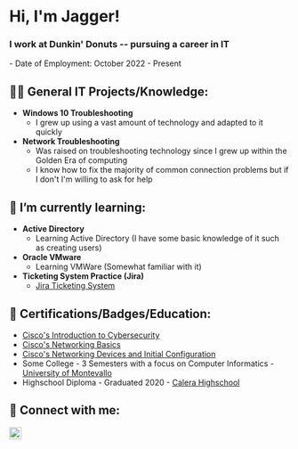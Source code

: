 <h1>Hi, I'm Jagger! <br/><h3>I work at Dunkin' Donuts -- pursuing a career in IT</h3>
  - Date of Employment: October 2022 - Present

<h2>👨‍💻 General IT Projects/Knowledge:</h2>

- <b>Windows 10 Troubleshooting</b>
  - I grew up using a vast amount of technology and adapted to it quickly
- <b>Network Troubleshooting</b>
  - Was raised on troubleshooting technology since I grew up within the Golden Era of computing
  - I know how to fix the majority of common connection problems but if I don't I'm willing to ask for help
  
<h2>🌱 I’m currently learning:</h2>

- <b>Active Directory</b>
  - Learning Active Directory (I have some basic knowledge of it such as creating users)
- <b>Oracle VMware</b>
  - Learning VMWare (Somewhat familiar with it)
- <b>Ticketing System Practice (Jira)</b>
  - [Jira Ticketing System](https://www.atlassian.com/software/jira)

<h2>📃 Certifications/Badges/Education:</h2>

- [Cisco's Introduction to Cybersecurity](https://www.credly.com/earner/earned/badge/908a0f78-0274-4a45-8ec7-d4ea6a8b9bf6)
- [Cisco's Networking Basics](https://www.credly.com/earner/earned/badge/491016f5-c5a3-4fdf-b299-2c115ea419f8)
- [Cisco's Networking Devices and Initial Configuration](https://www.credly.com/earner/earned/badge/c55adc2e-5da2-45a4-a671-0c9904d2c0e2)
- Some College - 3 Semesters with a focus on Computer Informatics - [University of Montevallo](https://www.montevallo.edu)
- Highschool Diploma - Graduated 2020 - [Calera Highschool](https://www.google.com/maps/place/Calera+High+School/@33.0922296,-86.7672334,15z/data=!4m2!3m1!1s0x0:0xecfffca18971e96d?sa=X&ved=2ahUKEwivnY6r0_X9AhWpmWoFHQLSD84Q_BJ6BAh4EAg)

<h2>🤳 Connect with me:</h2>

[<img align="left" alt="Jagger Leonard | LinkedIn" width="22px" src="https://cdn.jsdelivr.net/npm/simple-icons@v3/icons/linkedin.svg" />][linkedin]

[linkedin]: https://www.linkedin.com/in/jagger-leonard-90ab941b7/
